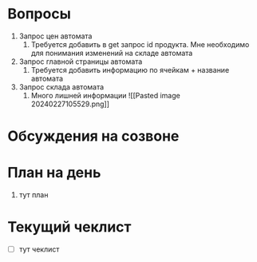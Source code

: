 # Вопросы
1. Запрос цен автомата
	1. Требуется добавить в get запрос id продукта. Мне необходимо для понимания изменений на складе автомата
2. Запрос главной страницы автомата
	1. Требуется добавить информацию по ячейкам + название автомата
3. Запрос склада автомата
	1. Много лишней информации
	   ![[Pasted image 20240227105529.png]]
	

# Обсуждения на созвоне

# План на день
1. тут план
# Текущий чеклист 
- [ ] тут чеклист
